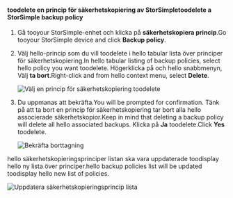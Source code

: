 
<!--author=alkohli last changed: 01/02/17-->

#### <a name="toodelete-a-storsimple-backup-policy"></a><span data-ttu-id="4d918-101">toodelete en princip för säkerhetskopiering av StorSimple</span><span class="sxs-lookup"><span data-stu-id="4d918-101">toodelete a StorSimple backup policy</span></span>

1. <span data-ttu-id="4d918-102">Gå tooyour StorSimple-enhet och klicka på **säkerhetskopiera princip**.</span><span class="sxs-lookup"><span data-stu-id="4d918-102">Go tooyour StorSimple device and click **Backup policy**.</span></span>

2. <span data-ttu-id="4d918-103">Välj hello-princip som du vill toodelete i hello tabular lista över principer för säkerhetskopiering.</span><span class="sxs-lookup"><span data-stu-id="4d918-103">In hello tabular listing of backup policies, select hello policy you want toodelete.</span></span> <span data-ttu-id="4d918-104">Högerklicka på och hello snabbmenyn, Välj **ta bort**.</span><span class="sxs-lookup"><span data-stu-id="4d918-104">Right-click and from hello context menu, select **Delete**.</span></span>

    ![Välj en princip för säkerhetskopiering toodelete](./media/storsimple-8000-delete-backup-policy/deletebupol1.png)

3. <span data-ttu-id="4d918-106">Du uppmanas att bekräfta.</span><span class="sxs-lookup"><span data-stu-id="4d918-106">You will be prompted for confirmation.</span></span> <span data-ttu-id="4d918-107">Tänk på att ta bort en princip för säkerhetskopiering tar bort alla hello associerade säkerhetskopior.</span><span class="sxs-lookup"><span data-stu-id="4d918-107">Keep in mind that deleting a backup policy will delete all hello associated backups.</span></span> <span data-ttu-id="4d918-108">Klicka på **Ja** toodelete.</span><span class="sxs-lookup"><span data-stu-id="4d918-108">Click **Yes** toodelete.</span></span>

    ![Bekräfta borttagning](./media/storsimple-8000-delete-backup-policy/deletebupol2.png)

<span data-ttu-id="4d918-110">hello säkerhetskopieringsprinciper listan ska vara uppdaterade toodisplay hello ny lista över principer.</span><span class="sxs-lookup"><span data-stu-id="4d918-110">hello backup policies list will be updated toodisplay hello new list of policies.</span></span>

![Uppdatera säkerhetskopieringsprincip lista](./media/storsimple-8000-delete-backup-policy/deletebupol5.png)